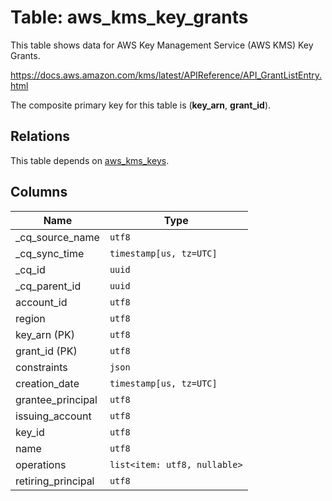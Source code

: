 # Table: aws_kms_key_grants

This table shows data for AWS Key Management Service (AWS KMS) Key Grants.

https://docs.aws.amazon.com/kms/latest/APIReference/API_GrantListEntry.html

The composite primary key for this table is (**key_arn**, **grant_id**).

## Relations

This table depends on [aws_kms_keys](aws_kms_keys).

## Columns

| Name          | Type          |
| ------------- | ------------- |
|_cq_source_name|`utf8`|
|_cq_sync_time|`timestamp[us, tz=UTC]`|
|_cq_id|`uuid`|
|_cq_parent_id|`uuid`|
|account_id|`utf8`|
|region|`utf8`|
|key_arn (PK)|`utf8`|
|grant_id (PK)|`utf8`|
|constraints|`json`|
|creation_date|`timestamp[us, tz=UTC]`|
|grantee_principal|`utf8`|
|issuing_account|`utf8`|
|key_id|`utf8`|
|name|`utf8`|
|operations|`list<item: utf8, nullable>`|
|retiring_principal|`utf8`|